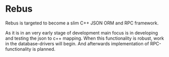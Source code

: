 # Rebus
Rebus is targeted to become a slim C++ JSON ORM and RPC framework.

As it is in an very early stage of development main focus is in developing and testing the json to c++ mapping. When this functionality is robust, work in the database-drivers will begin. And afterwards implementation of RPC-functionality is planned.
